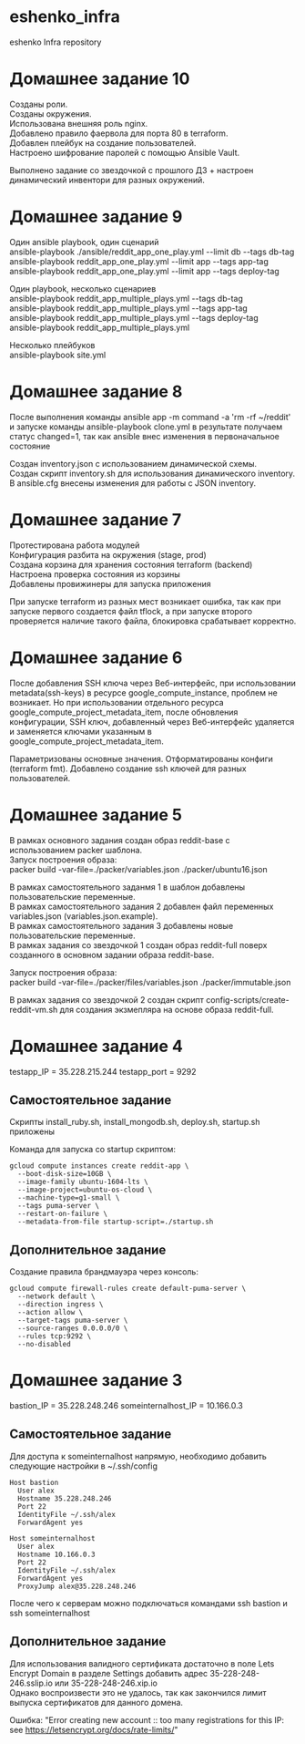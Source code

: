 # eshenko_infra
eshenko Infra repository

Домашнее задание 10
===================

Созданы роли. <br/>
Созданы окружения. <br/>
Использована внешняя роль nginx. <br/>
Добавлено правило фаервола для порта 80 в terraform. <br/>
Добавлен плейбук на создание пользователей. <br/>
Настроено шифрование паролей с помощью Ansible Vault.

Выполнено задание со звездочкой с прошлого ДЗ + настроен динамический инвентори для разных окружений.


Домашнее задание 9
==================

Один ansible playbook, один сценарий <br/>
ansible-playbook ./ansible/reddit_app_one_play.yml --limit db --tags db-tag <br/>
ansible-playbook reddit_app_one_play.yml --limit app --tags app-tag <br/>
ansible-playbook reddit_app_one_play.yml --limit app --tags deploy-tag

Один playbook, несколько сценариев <br/>
ansible-playbook reddit_app_multiple_plays.yml --tags db-tag <br/>
ansible-playbook reddit_app_multiple_plays.yml --tags app-tag <br/>
ansible-playbook reddit_app_multiple_plays.yml --tags deploy-tag <br/>
ansible-playbook reddit_app_multiple_plays.yml

Несколько плейбуков <br/>
ansible-playbook site.yml

Домашнее задание 8
==================

После выполнения команды ansible app -m command -a 'rm -rf ~/reddit' и запуске команды ansible-playbook clone.yml в результате получаем статус changed=1, так как ansible внес изменения в первоначальное состояние

Создан inventory.json с использованием динамической схемы. <br/>
Создан скрипт inventory.sh для использования динамического inventory. <br/>
В ansible.cfg внесены изменения для работы с JSON inventory.

Домашнее задание 7
==================

Протестирована работа модулей <br/>
Конфигурация разбита на окружения (stage, prod) <br/>
Создана корзина для хранения состояния terraform (backend) <br/>
Настроена проверка состояния из корзины <br/>
Добавлены провижинеры для запуска приложения

При запуске terraform из разных мест возникает ошибка, так как при запуске первого создается файл tflock, а при запуске второго проверяется наличие такого файла, блокировка срабатывает корректно.

Домашнее задание 6
==================

После добавления SSH ключа через Веб-интерфейс, при использовании metadata(ssh-keys) в ресурсе google_compute_instance, проблем не возникает.
Но при использовании отдельного ресурса google_compute_project_metadata_item, после обновления конфигурации, SSH ключ, добавленный через Веб-интерфейс удаляется и заменяется ключами указанным в google_compute_project_metadata_item.

Параметризованы основные значения.
Отформатированы конфиги (terraform fmt).
Добавлено создание ssh ключей для разных пользователей.


Домашнее задание 5
==================

В рамках основного задания создан образ reddit-base с использованием packer шаблона. <br/>
Запуск построения образа: <br/>
packer build -var-file=./packer/variables.json ./packer/ubuntu16.json

В рамках самостоятельного заданмя 1 в шаблон добавлены пользовательские переменные. <br/>
В рамках самостоятельного задания 2 добавлен файл переменных variables.json (variables.json.example). <br/>
В рамках самостоятельного задания 3 добавлены новые пользовательские переменные. <br/>
В рамках задания со звездочкой 1 создан образ reddit-full поверх созданного в основном задании образа reddit-base.

Запуск построения образа: <br/>
packer build -var-file=./packer/files/variables.json ./packer/immutable.json

В рамках задания со звездочкой 2 создан скрипт config-scripts/create-reddit-vm.sh для создания экзмепляра на основе образа reddit-full.



Домашнее задание 4
==================

testapp_IP = 35.228.215.244
testapp_port = 9292

Самостоятельное задание
-----------------------

Скрипты install_ruby.sh, install_mongodb.sh, deploy.sh, startup.sh  приложены

Команда для запуска со startup скриптом:

    gcloud compute instances create reddit-app \
      --boot-disk-size=10GB \
      --image-family ubuntu-1604-lts \
      --image-project=ubuntu-os-cloud \
      --machine-type=g1-small \
      --tags puma-server \
      --restart-on-failure \
      --metadata-from-file startup-script=./startup.sh

Дополнительное задание
----------------------

Создание правила брандмауэра через консоль:

    gcloud compute firewall-rules create default-puma-server \
      --network default \
      --direction ingress \
      --action allow \
      --target-tags puma-server \
      --source-ranges 0.0.0.0/0 \
      --rules tcp:9292 \
      --no-disabled




Домашнее задание 3
==================

bastion_IP = 35.228.248.246
someinternalhost_IP = 10.166.0.3


Самостоятельное задание
-----------------------

Для доступа к someinternalhost напрямую, необходимо добавить следующие настройки в ~/.ssh/config

    Host bastion
      User alex
      Hostname 35.228.248.246
      Port 22
      IdentityFile ~/.ssh/alex
      ForwardAgent yes

    Host someinternalhost
      User alex
      Hostname 10.166.0.3
      Port 22
      IdentityFile ~/.ssh/alex
      ForwardAgent yes
      ProxyJump alex@35.228.248.246

После чего к серверам можно подключаться командами
ssh bastion и ssh someinternalhost

Дополнительное задание
----------------------

Для использования валидного сертификата достаточно в поле Lets Encrypt Domain в разделе Settings
добавить адрес 35-228-248-246.sslip.io или 35-228-248-246.xip.io <br/>
Однако воспроизвести это не удалось, так как закончился лимит выпуска сертификатов для данного домена.

Ошибка:
"Error creating new account :: too many registrations for this IP: see https://letsencrypt.org/docs/rate-limits/"
